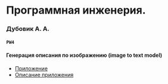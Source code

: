 # Программная инженерия.

### Дубовик А. А. 

#### `PW4`

#### Генерация описания по изображению (image to text model)
- [Приложение](/PW2/image_to_text_app/image_to_text_app.py)
- [Описание приложения](/PW2/image_to_text_app/README.md)

